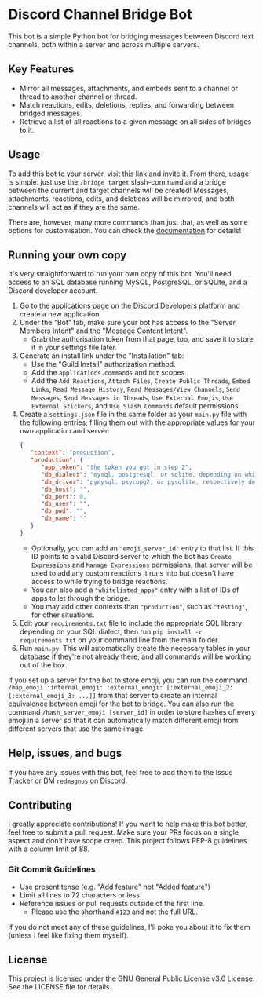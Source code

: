 # Discord Channel Bridge Bot
This bot is a simple Python bot for bridging messages between Discord text channels, both within a server and across multiple servers.

## Key Features
- Mirror all messages, attachments, and embeds sent to a channel or thread to another channel or thread.
- Match reactions, edits, deletions, replies, and forwarding between bridged messages.
- Retrieve a list of all reactions to a given message on all sides of bridges to it.

## Usage
To add this bot to your server, visit [this link](https://discord.com/oauth2/authorize?client_id=1253380419773136947) and invite it. From there, usage is simple: just use the `/bridge target` slash-command and a bridge between the current and target channels will be created! Messages, attachments, reactions, edits, and deletions will be mirrored, and both channels will act as if they are the same.

There are, however, many more commands than just that, as well as some options for customisation. You can check the [documentation](https://discord-channel-bridge-bot.readthedocs.io/en/latest/) for details!

## Running your own copy
It's very straightforward to run your own copy of this bot. You'll need access to an SQL database running MySQL, PostgreSQL, or SQLite, and a Discord developer account.
1. Go to the [applications page](https://discord.com/developers/applications) on the Discord Developers platform and create a new application.
2. Under the "Bot" tab, make sure your bot has access to the "Server Members Intent" and the "Message Content Intent".
   - Grab the authorisation token from that page, too, and save it to store it in your settings file later.
3. Generate an install link under the "Installation" tab:
   - Use the "Guild Install" authorization method.
   - Add the `applications.commands` and `bot` scopes.
   - Add the `Add Reactions`, `Attach Files`, `Create Public Threads`, `Embed Links`, `Read Message History`, `Read Messages/View Channels`, `Send Messages`, `Send Messages in Threads`, `Use External Emojis`, `Use External Stickers`, and `Use Slash Commands` default permissions.
4. Create a `settings.json` file in the same folder as your `main.py` file with the following entries, filling them out with the appropriate values for your own application and server:
   ```json
   {
      "context": "production",
      "production": {
         "app_token": "the token you got in step 2",
         "db_dialect": "mysql, postgresql, or sqlite, depending on which dialect your database uses",
         "db_driver": "pymysql, psycopg2, or pysqlite, respectively depending on the above",
         "db_host": "",
         "db_port": 0,
         "db_user": "",
         "db_pwd": "",
         "db_name": ""
      }
   }
   ```
   - Optionally, you can add an `"emoji_server_id"` entry to that list. If this ID points to a valid Discord server to which the bot has `Create Expressions` and `Manage Expressions` permissions, that server will be used to add any custom reactions it runs into but doesn't have access to while trying to bridge reactions.
   - You can also add a `"whitelisted_apps"` entry with a list of IDs of apps to let through the bridge.
   - You may add other contexts than `"production"`, such as `"testing"`, for other situations.
5. Edit your `requirements.txt` file to include the appropriate SQL library depending on your SQL dialect, then run `pip install -r requirements.txt` on your command line from the main folder.
6. Run `main.py`. This will automatically create the necessary tables in your database if they're not already there, and all commands will be working out of the box.

If you set up a server for the bot to store emoji, you can run the command `/map_emoji :internal_emoji: :external_emoji: [:external_emoji_2: [:external_emoji_3: ...]]` from that server to create an internal equivalence between emoji for the bot to bridge. You can also run the command `/hash_server_emoji [server_id]` in order to store hashes of every emoji in a server so that it can automatically match different emoji from different servers that use the same image.


## Help, issues, and bugs
If you have any issues with this bot, feel free to add them to the Issue Tracker or DM `redmagnos` on Discord.

## Contributing
I greatly appreciate contributions! If you want to help make this bot better, feel free to submit a pull request. Make sure your PRs focus on a single aspect and don't have scope creep. This project follows PEP-8 guidelines with a column limit of 88.

### Git Commit Guidelines
- Use present tense (e.g. "Add feature" not "Added feature")
- Limit all lines to 72 characters or less.
- Reference issues or pull requests outside of the first line.
  - Please use the shorthand `#123` and not the full URL.

If you do not meet any of these guidelines, I'll poke you about it to fix them (unless I feel like fixing them myself).

## License
This project is licensed under the GNU General Public License v3.0 License. See the LICENSE file for details.
